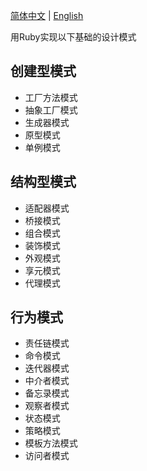 [简体中文](README.md) | [English](README.en-US.md)

用Ruby实现以下基础的设计模式

## 创建型模式
* 工厂方法模式
* 抽象工厂模式
* 生成器模式
* 原型模式
* 单例模式

## 结构型模式
* 适配器模式
* 桥接模式
* 组合模式
* 装饰模式
* 外观模式
* 享元模式
* 代理模式

## 行为模式
* 责任链模式
* 命令模式
* 迭代器模式
* 中介者模式
* 备忘录模式
* 观察者模式
* 状态模式
* 策略模式
* 模板方法模式
* 访问者模式